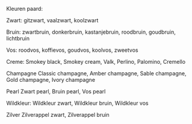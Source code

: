 Kleuren paard:

Zwart: 
gitzwart, vaalzwart, koolzwart

Bruin:
zwartbruin, donkerbruin, kastanjebruin, roodbruin, goudbruin, lichtbruin

Vos:
roodvos, koffievos, goudvos, koolvos, zweetvos

Creme: 
Smokey black, Smokey cream, Valk, Perlino, Palomino, Cremello

Champagne
Classic champagne, Amber champagne, Sable champagne, Gold champagne, Ivory champagne

Pearl
Zwart pearl, Bruin pearl, Vos pearl

Wildkleur: 
Wildkleur zwart, Wildkleur bruin, Wildkleur vos

Zilver
Zilverappel zwart, Zilverappel bruin